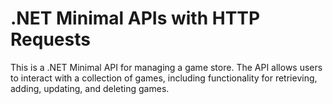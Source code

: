 # .NET Minimal APIs with HTTP Requests

This is a .NET Minimal API for managing a game store. The API allows users to interact with a collection of games, including functionality for retrieving, adding, updating, and deleting games.


